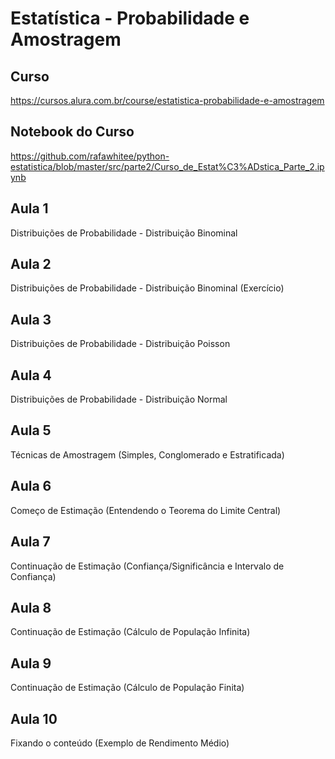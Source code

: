 # Estatística - Probabilidade e Amostragem

## Curso
https://cursos.alura.com.br/course/estatistica-probabilidade-e-amostragem

## Notebook do Curso
https://github.com/rafawhitee/python-estatistica/blob/master/src/parte2/Curso_de_Estat%C3%ADstica_Parte_2.ipynb

## Aula 1
Distribuições de Probabilidade - Distribuição Binominal

## Aula 2
Distribuições de Probabilidade - Distribuição Binominal (Exercício)

## Aula 3
Distribuições de Probabilidade - Distribuição Poisson

## Aula 4
Distribuições de Probabilidade - Distribuição Normal

## Aula 5
Técnicas de Amostragem (Simples, Conglomerado e Estratificada)

## Aula 6
Começo de Estimação (Entendendo o Teorema do Limite Central)

## Aula 7
Continuação de Estimação (Confiança/Significância e Intervalo de Confiança)

## Aula 8
Continuação de Estimação (Cálculo de População Infinita)

## Aula 9
Continuação de Estimação (Cálculo de População Finita)

## Aula 10
Fixando o conteúdo (Exemplo de Rendimento Médio)